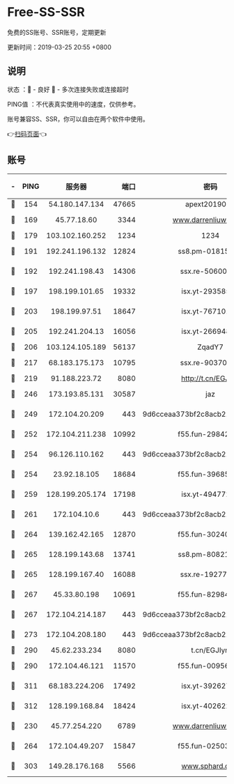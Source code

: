 # Free-SS-SSR

免费的SS账号、SSR账号，定期更新

更新时间：2019-03-25 20:55 +0800

## 说明

状态     ：🙂 - 良好 🙁 - 多次连接失败或连接超时

PING值   ：不代表真实使用中的速度，仅供参考。

账号兼容SS、SSR，你可以自由在两个软件中使用。

👉[扫码页面](https://liesauer.github.io/Free-SS-SSR/)👈

## 账号

|-|PING|服务器|端口|密码|加密方式|区域|
|:----:|:----:|:-----:|-----:|:----:|:----:|:----:|
|🙂|154|54.180.147.134|47665|apext2019001|chacha20|KR|
|🙂|169|45.77.18.60|3344|www.darrenliuwei.com|aes-256-cfb|JP|
|🙂|179|103.102.160.252|1234|1234|rc4-md5|JP|
|🙂|191|192.241.196.132|12824|ss8.pm-01815174|aes-256-cfb|US|
|🙂|192|192.241.198.43|14306|ssx.re-50600808|aes-256-cfb|US|
|🙂|197|198.199.101.65|19332|isx.yt-29358597|aes-256-cfb|US|
|🙂|203|198.199.97.51|18647|isx.yt-76710107|aes-256-cfb|US|
|🙂|205|192.241.204.13|16056|isx.yt-26694898|aes-256-cfb|US|
|🙂|206|103.124.105.189|56137|ZqadY7|chacha20|CN|
|🙂|217|68.183.175.173|10795|ssx.re-90370518|aes-256-cfb|US|
|🙂|219|91.188.223.72|8080|http://t.cn/EGJIyrl|rc4-md5|RU|
|🙂|246|173.193.85.131|30587|jaz|aes-256-cfb|US|
|🙂|249|172.104.20.209|443|9d6cceaa373bf2c8acb22e60b6a58be6|aes-256-cfb|US|
|🙂|252|172.104.211.238|10992|f55.fun-29842586|aes-256-cfb|US|
|🙂|254|96.126.110.162|443|9d6cceaa373bf2c8acb22e60b6a58be6|aes-256-cfb|US|
|🙂|254|23.92.18.105|18684|f55.fun-39685048|aes-256-cfb|US|
|🙂|259|128.199.205.174|17198|isx.yt-49477216|aes-256-cfb|SG|
|🙂|261|172.104.10.6|443|9d6cceaa373bf2c8acb22e60b6a58be6|aes-256-cfb|US|
|🙂|264|139.162.42.165|12870|f55.fun-30240273|aes-256-cfb|SG|
|🙂|265|128.199.143.68|13741|ss8.pm-80821206|aes-256-cfb|SG|
|🙂|265|128.199.167.40|16088|ssx.re-19277467|aes-256-cfb|SG|
|🙂|267|45.33.80.198|10691|f55.fun-82984972|aes-256-cfb|US|
|🙂|267|172.104.214.187|443|9d6cceaa373bf2c8acb22e60b6a58be6|aes-256-cfb|US|
|🙂|273|172.104.208.180|443|9d6cceaa373bf2c8acb22e60b6a58be6|aes-256-cfb|US|
|🙂|290|45.62.233.234|8080|t.cn/EGJIyrl|rc4-md5|CA|
|🙂|290|172.104.46.121|11570|f55.fun-00956881|aes-256-cfb|SG|
|🙂|311|68.183.224.206|17492|isx.yt-39262764|aes-256-cfb|SG|
|🙂|312|128.199.168.84|18424|isx.yt-40262228|aes-256-cfb|SG|
|🙂|230|45.77.254.220|6789|www.darrenliuwei.com|aes-256-cfb|SG|
|🙂|264|172.104.49.207|15847|f55.fun-02503787|aes-256-cfb|SG|
|🙂|303|149.28.176.168|5566|www.sphard.com|aes-256-cfb|AU|
